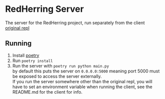 # RedHerring Server
The server for the RedHerring project, run separately from the client   
[original repl](https://repl.it/@DashL/RedHerringServer)

## Running
1. Install [poetry](https://github.com/python-poetry/poetry)
2. Run `poetry install`
3. Run the server with `poetry run python main.py`   
by default this puts the server on `0.0.0.0:5000` meaning port 5000 must be exposed to access the server externally.   
If you run the server somewhere other than the original repl, you will have to set an environment variable when running the client, see the README.md for the client for info.

